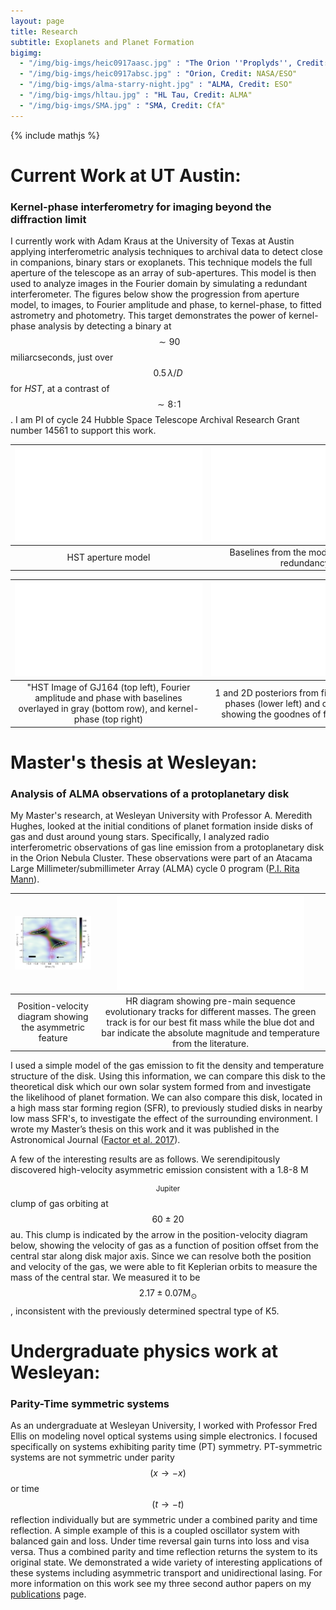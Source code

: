 ```yaml
---
layout: page
title: Research
subtitle: Exoplanets and Planet Formation
bigimg:
  - "/img/big-imgs/heic0917aasc.jpg" : "The Orion ''Proplyds'', Credit: NASA/ESO"
  - "/img/big-imgs/heic0917absc.jpg" : "Orion, Credit: NASA/ESO"
  - "/img/big-imgs/alma-starry-night.jpg" : "ALMA, Credit: ESO"
  - "/img/big-imgs/hltau.jpg" : "HL Tau, Credit: ALMA"
  - "/img/big-imgs/SMA.jpg" : "SMA, Credit: CfA"
---
```

{% include mathjs %}

# Current Work at UT Austin:

### Kernel-phase interferometry for imaging beyond the diffraction limit

I currently work with Adam Kraus at the University of Texas at Austin applying interferometric analysis techniques to archival data to detect close in companions, binary stars or exoplanets. This technique models the full aperture of the telescope as an array of sub-apertures. This model is then used to analyze images in the Fourier domain by simulating a redundant interferometer. The figures below show the progression from aperture model, to images, to Fourier amplitude and phase, to kernel-phase, to fitted astrometry and photometry. 
This target demonstrates the power of kernel-phase analysis by detecting a binary at $$ \sim90 $$ miliarcseconds, just over $$ 0.5\,\lambda/D $$ for *HST*, at a contrast of $$ \sim8\!:\!1\! $$. I am PI of cycle 24 Hubble Space Telescope Archival Research Grant number 14561 to support this work. 


| ![HST model](../img/mask.pdf) | ![Baselines](../img/baselines.pdf) |
|:---:|:---:|
| HST aperture model | Baselines from the model colored by redundancy |

| ![HST Image Analysis](../img/4plt.pdf) | ![Corner Plot](../img/GJ164F190Ncorner.pdf) |
|:---:|:---:|
|"HST Image of GJ164 (top left), Fourier amplitude and phase with baselines overlayed in gray (bottom row), and kernel-phase (top right) | 1 and 2D posteriors from fitting the Kernel-phases (lower left) and correlation plot showing the goodnes of fit (upper right). |

# Master's thesis at Wesleyan:

### Analysis of ALMA observations of a protoplanetary disk

My Master's research, at Wesleyan University with Professor A. Meredith Hughes, looked at the initial conditions of planet formation inside disks of gas and dust around young stars. Specifically, I analyzed radio interferometric observations of gas line emission from a protoplanetary disk in the Orion Nebula Cluster. These observations were part of an Atacama Large Millimeter/submillimeter Array (ALMA) cycle 0 program ([P.I. Rita Mann](http://adsabs.harvard.edu/abs/2014ApJ...784...82M)). 

| ![ALMApv](../img/f4.png  "Position-velocity diagram") | ![HR Diagram](../img/f12.pdf) |
|:---:|:---:|
|Position-velocity diagram showing the asymmetric feature | HR diagram showing pre-main sequence evolutionary tracks for different masses. The green track is for our best fit mass while the blue dot and bar indicate the absolute magnitude and temperature from the literature. |


I used a simple model of the gas emission to fit the density and temperature structure of the disk. Using this information, we can compare this disk to the theoretical disk which our own solar system formed from and investigate the likelihood of planet formation. We can also compare this disk, located in a high mass star forming region (SFR), to previously studied disks in nearby low mass SFR's, to investigate the effect of the surrounding environment. I wrote my Master’s thesis on this work and it was published in the Astronomical Journal ([Factor et al. 2017](http://adsabs.harvard.edu/abs/2017AJ....153..233F)). 

A few of the interesting results are as follows. We serendipitously discovered high-velocity asymmetric emission consistent with a 1.8-8 M$$ _\mathrm{Jupiter} $$ clump of gas orbiting at $$ 60 \pm 20 $$au. This clump is indicated by the arrow in the position-velocity diagram below, showing the velocity of gas as a function of position offset from the central star along disk major axis. Since we can resolve both the position and velocity of the gas, we were able to fit Keplerian orbits to measure the mass of the central star. We measured it to be $$ 2.17 \pm 0.07 \mathrm{M}_\odot $$, inconsistent with the previously determined spectral type of K5.  

# Undergraduate physics work at Wesleyan:

### Parity-Time symmetric systems

As an undergraduate at Wesleyan University, I worked with Professor Fred Ellis on modeling novel optical systems using simple electronics. I focused specifically on systems exhibiting parity time (PT) symmetry. PT-symmetric systems are not symmetric under parity $$ (x \rightarrow -x) $$ or time $$ (t \rightarrow -t) $$ reflection individually but are symmetric under a combined parity and time reflection. A simple example of this is a coupled oscillator system with balanced gain and loss. Under time reversal gain turns into loss and visa versa. Thus a combined parity and time reflection returns the system to its original state. We demonstrated a wide variety of interesting applications of these systems including asymmetric transport and unidirectional lasing. For more information on this work see my three second author papers on my [publications](/publications) page.
